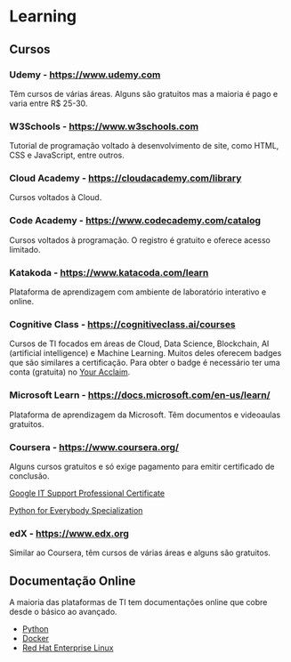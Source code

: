 # Learning

## Cursos

### Udemy - https://www.udemy.com

Têm cursos de várias áreas. Alguns são gratuitos mas a maioria é pago e varia entre R$ 25-30.


### W3Schools - https://www.w3schools.com

Tutorial de programação voltado à desenvolvimento de site, como HTML, CSS e JavaScript, entre outros.


### Cloud Academy - https://cloudacademy.com/library

Cursos voltados à Cloud.


### Code Academy - https://www.codecademy.com/catalog

Cursos voltados à programação. O registro é gratuito e oferece acesso limitado.


### Katakoda - https://www.katacoda.com/learn

Plataforma de aprendizagem com ambiente de laboratório interativo e online.


### Cognitive Class - https://cognitiveclass.ai/courses

Cursos de TI focados em áreas de Cloud, Data Science, Blockchain, AI (artificial intelligence) e Machine Learning. Muitos deles oferecem badges que são similares a certificação. Para obter o badge é necessário ter uma conta (gratuita) no [Your Acclaim](https://www.youracclaim.com).


### Microsoft Learn - https://docs.microsoft.com/en-us/learn/

Plataforma de aprendizagem da Microsoft. Têm documentos e videoaulas gratuitos.


### Coursera - https://www.coursera.org/

Alguns cursos gratuitos e só exige pagamento para emitir certificado de conclusão.

[Google IT Support Professional Certificate](https://www.coursera.org/professional-certificates/google-it-support)

[Python for Everybody Specialization](https://www.coursera.org/specializations/python)
 

### edX - https://www.edx.org

Similar ao Coursera, têm cursos de várias áreas e alguns são gratuitos.


## Documentação Online

A maioria das plataformas de TI tem documentações online que cobre desde o básico ao avançado.

- [Python](https://docs.python.org/3)
- [Docker](https://docs.docker.com)
- [Red Hat Enterprise Linux](https://access.redhat.com/documentation/en-us/red_hat_enterprise_linux/8)




